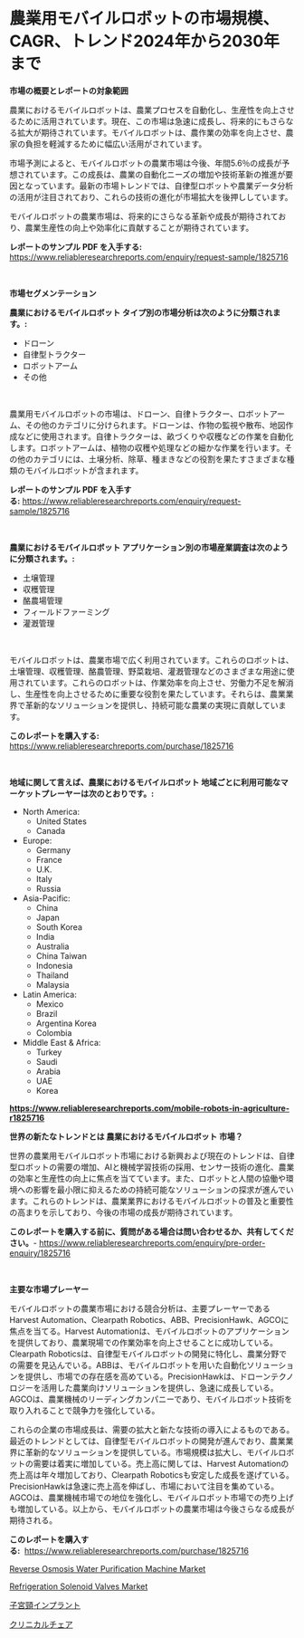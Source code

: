 <p><h1>農業用モバイルロボットの市場規模、CAGR、トレンド2024年から2030年まで</h1></p><p><strong>市場の概要とレポートの対象範囲</strong></p>
<p><p>農業におけるモバイルロボットは、農業プロセスを自動化し、生産性を向上させるために活用されています。現在、この市場は急速に成長し、将来的にもさらなる拡大が期待されています。モバイルロボットは、農作業の効率を向上させ、農家の負担を軽減するために幅広い活用がされています。</p><p>市場予測によると、モバイルロボットの農業市場は今後、年間5.6％の成長が予想されています。この成長は、農業の自動化ニーズの増加や技術革新の推進が要因となっています。最新の市場トレンドでは、自律型ロボットや農業データ分析の活用が注目されており、これらの技術の進化が市場拡大を後押ししています。</p><p>モバイルロボットの農業市場は、将来的にさらなる革新や成長が期待されており、農業生産性の向上や効率化に貢献することが期待されています。</p></p>
<p><strong>レポートのサンプル PDF を入手する:</strong> <a href="https://www.reliableresearchreports.com/enquiry/request-sample/1825716">https://www.reliableresearchreports.com/enquiry/request-sample/1825716</a></p>
<p>&nbsp;</p>
<p><strong>市場セグメンテーション</strong></p>
<p><strong>農業におけるモバイルロボット タイプ別の市場分析は次のように分類されます。:</strong></p>
<p><ul><li>ドローン</li><li>自律型トラクター</li><li>ロボットアーム</li><li>その他</li></ul></p>
<p>&nbsp;</p>
<p><p>農業用モバイルロボットの市場は、ドローン、自律トラクター、ロボットアーム、その他のカテゴリに分けられます。ドローンは、作物の監視や散布、地図作成などに使用されます。自律トラクターは、畝づくりや収穫などの作業を自動化します。ロボットアームは、植物の収穫や処理などの細かな作業を行います。その他のカテゴリには、土壌分析、除草、種まきなどの役割を果たすさまざまな種類のモバイルロボットが含まれます。</p></p>
<p><strong>レポートのサンプル PDF を入手する:</strong>&nbsp;<a href="https://www.reliableresearchreports.com/enquiry/request-sample/1825716">https://www.reliableresearchreports.com/enquiry/request-sample/1825716</a></p>
<p>&nbsp;</p>
<p><strong> 農業におけるモバイルロボット アプリケーション別の市場産業調査は次のように分類されます。:</strong></p>
<p><ul><li>土壌管理</li><li>収穫管理</li><li>酪農場管理</li><li>フィールドファーミング</li><li>灌漑管理</li></ul></p>
<p>&nbsp;</p>
<p><p>モバイルロボットは、農業市場で広く利用されています。これらのロボットは、土壌管理、収穫管理、酪農管理、野菜栽培、灌漑管理などのさまざまな用途に使用されています。これらのロボットは、作業効率を向上させ、労働力不足を解消し、生産性を向上させるために重要な役割を果たしています。それらは、農業業界で革新的なソリューションを提供し、持続可能な農業の実現に貢献しています。</p></p>
<p><strong>このレポートを購入する:</strong>&nbsp; <a href="https://www.reliableresearchreports.com/purchase/1825716">https://www.reliableresearchreports.com/purchase/1825716</a></p>
<p>&nbsp;</p>
<p><strong>地域に関して言えば、農業におけるモバイルロボット 地域ごとに利用可能なマーケットプレーヤーは次のとおりです。:</strong></p>
<p><ul>
    <li>
        North America:
        <ul>
            <li>United States</li>
            <li>Canada</li>
        </ul>
    </li>
    <li>
        Europe:
        <ul>
            <li>Germany</li>
            <li>France</li>
            <li>U.K.</li>
            <li>Italy</li>
            <li>Russia</li>
        </ul>
    </li>
    <li>
        Asia-Pacific:
        <ul>
            <li>China</li>
            <li>Japan</li>
            <li>South Korea</li>
            <li>India</li>
            <li>Australia</li>
            <li>China Taiwan</li>
            <li>Indonesia</li>
            <li>Thailand</li>
            <li>Malaysia</li>
        </ul>
    </li>
    <li>
        Latin America:
        <ul>
            <li>Mexico</li>
            <li>Brazil</li>
            <li>Argentina Korea</li>
            <li>Colombia</li>
        </ul>
    </li>
    <li>
        Middle East & Africa:
        <ul>
            <li>Turkey</li>
            <li>Saudi</li>
            <li>Arabia</li>
            <li>UAE</li>
            <li>Korea</li>
        </ul>
    </li>
    </ul></p>
<p><strong><a href="https://www.reliableresearchreports.com/mobile-robots-in-agriculture-r1825716">https://www.reliableresearchreports.com/mobile-robots-in-agriculture-r1825716</a></strong>&nbsp;</p>
<p><strong>世界の新たなトレンドとは 農業におけるモバイルロボット 市場？</strong></p>
<p><p>世界の農業用モバイルロボット市場における新興および現在のトレンドは、自律型ロボットの需要の増加、AIと機械学習技術の採用、センサー技術の進化、農業の効率と生産性の向上に焦点を当てています。また、ロボットと人間の協働や環境への影響を最小限に抑えるための持続可能なソリューションの探求が進んでいます。これらのトレンドは、農業業界におけるモバイルロボットの普及と重要性の高まりを示しており、今後の市場の成長が期待されています。</p></p>
<p><strong>このレポートを購入する前に、質問がある場合は問い合わせるか、共有してください。</strong>- <a href="https://www.reliableresearchreports.com/enquiry/pre-order-enquiry/1825716">https://www.reliableresearchreports.com/enquiry/pre-order-enquiry/1825716</a></p>
<p>&nbsp;</p>
<p><strong>主要な市場プレーヤー</strong></p>
<p><p>モバイルロボットの農業市場における競合分析は、主要プレーヤーであるHarvest Automation、Clearpath Robotics、ABB、PrecisionHawk、AGCOに焦点を当てる。Harvest Automationは、モバイルロボットのアプリケーションを提供しており、農業現場での作業効率を向上させることに成功している。Clearpath Roboticsは、自律型モバイルロボットの開発に特化し、農業分野での需要を見込んでいる。ABBは、モバイルロボットを用いた自動化ソリューションを提供し、市場での存在感を高めている。PrecisionHawkは、ドローンテクノロジーを活用した農業向けソリューションを提供し、急速に成長している。AGCOは、農業機械のリーディングカンパニーであり、モバイルロボット技術を取り入れることで競争力を強化している。</p><p>これらの企業の市場成長は、需要の拡大と新たな技術の導入によるものである。最近のトレンドとしては、自律型モバイルロボットの開発が進んでおり、農業業界に革新的なソリューションを提供している。市場規模は拡大し、モバイルロボットの需要は着実に増加している。売上高に関しては、Harvest Automationの売上高は年々増加しており、Clearpath Roboticsも安定した成長を遂げている。PrecisionHawkは急速に売上高を伸ばし、市場において注目を集めている。AGCOは、農業機械市場での地位を強化し、モバイルロボット市場での売り上げも増加している。以上から、モバイルロボットの農業市場は今後さらなる成長が期待される。</p></p>
<p><strong>このレポートを購入する:</strong>&nbsp;&nbsp;<a href="https://www.reliableresearchreports.com/purchase/1825716">https://www.reliableresearchreports.com/purchase/1825716</a></p>
<p><p><a href="https://github.com/mbisetmhermsr/Market-Research-Report-List-2/blob/main/reverse-osmosis-water-purification-machine-market.md">Reverse Osmosis Water Purification Machine Market</a></p><p><a href="https://github.com/zjyglelu/Market-Research-Report-List-2/blob/main/refrigeration-solenoid-valves-market.md">Refrigeration Solenoid Valves Market</a></p><p><a href="https://github.com/RodHoppe07/Market-Research-Report-List-1/blob/main/665341931716.md">子宮頸インプラント</a></p><p><a href="https://github.com/laurenreichert/Market-Research-Report-List-1/blob/main/348722931715.md">クリニカルチェア</a></p></p>